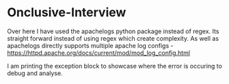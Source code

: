 # Onclusive-Interview

Over here I have used the apachelogs python package instead of regex. 
Its straight forward instead of using regex which create complexity. As well as apachelogs directly supports multiple apache log configs - https://httpd.apache.org/docs/current/mod/mod_log_config.html

I am printing the exception block to showcase where the error is occuring to debug and analyse. 